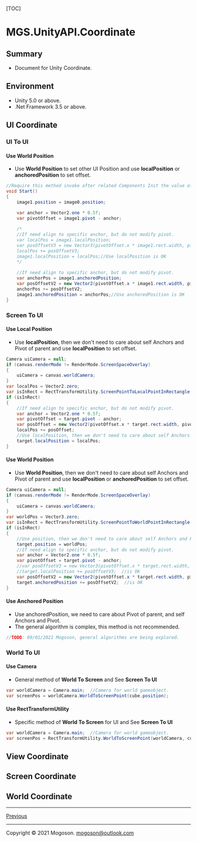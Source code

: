 [TOC]

# MGS.UnityAPI.Coordinate

## Summary

- Document for Unity Coordinate.

## Environment

- Unity 5.0 or above.
- .Net Framework 3.5 or above.

## UI Coordinate

### UI To UI

#### Use World Position

- Use **World Position** to set other UI Position and use **localPosition** or **anchoredPosition** to set offset.

```C#
//Require this method invoke after related Components Init the value of position and localPosition and anchoredPosition.
void Start()
{
    image1.position = image0.position;

    var anchor = Vector2.one * 0.5f;
    var pivotOffset = image1.pivot - anchor;
    
    /*
    //If need align to specific anchor, but do not modify pivot.
    var localPos = image1.localPosition;
    var posOffsetV3 = new Vector3(pivotOffset.x * image1.rect.width, pivotOffset.y * image1.rect.height);
    localPos += posOffsetV3;
    image1.localPosition = localPos;//Use localPosition is OK
    */
    
    //If need align to specific anchor, but do not modify pivot.
    var anchorPos = image1.anchoredPosition;
    var posOffsetV2 = new Vector2(pivotOffset.x * image1.rect.width, pivotOffset.y * image1.rect.height);
    anchorPos += posOffsetV2;
    image1.anchoredPosition = anchorPos;//Use anchoredPosition is OK
}
```

### Screen To UI

#### Use Local Position

- Use **localPosition**, then we don't need to care about self Anchors and Pivot of parent and use **localPosition** to set offset.

```C#
Camera uiCamera = null;
if (canvas.renderMode != RenderMode.ScreenSpaceOverlay)
{
    uiCamera = canvas.worldCamera;
}
var localPos = Vector2.zero;
var isInRect = RectTransformUtility.ScreenPointToLocalPointInRectangle(target.parent as RectTransform, Input.mousePosition, uiCamera, out localPos);
if (isInRect)
{
    //If need align to specific anchor, but do not modify pivot.
    var anchor = Vector2.one * 0.5f;
    var pivotOffset = target.pivot - anchor;
    var posOffset = new Vector2(pivotOffset.x * target.rect.width, pivotOffset.y * target.rect.height);
    localPos += posOffset;
    //Use localPosition, then we don't need to care about self Anchors and Pivot of parent.
    target.localPosition = localPos;
}
```

#### Use World Position

- Use **World  Position**, then we don't need to care about self Anchors and Pivot of parent and use **localPosition** or **anchoredPosition** to set offset.

```C#
Camera uiCamera = null;
if (canvas.renderMode != RenderMode.ScreenSpaceOverlay)
{
    uiCamera = canvas.worldCamera;
}
var worldPos = Vector3.zero;
var isInRect = RectTransformUtility.ScreenPointToWorldPointInRectangle(target.parent as RectTransform,Input.mousePosition, uiCamera, out worldPos);
if (isInRect)
{
    //Use position, then we don't need to care about self Anchors and Pivot of parent.
    target.position = worldPos;
    //If need align to specific anchor, but do not modify pivot.
    var anchor = Vector2.one * 0.5f;
    var pivotOffset = target.pivot - anchor;
    //var posOffsetV3 = new Vector3(pivotOffset.x * target.rect.width, pivotOffset.y * target.rect.height);
    //target.localPosition += posOffsetV3;  //is OK
    var posOffsetV2 = new Vector2(pivotOffset.x * target.rect.width, pivotOffset.y * target.rect.height);
    target.anchoredPosition += posOffsetV2;  //is OK
}
```

#### Use Anchored Position

- Use anchoredPosition, we need to care about Pivot of parent, and self Anchors  and Pivot.
- The general algorithm is complex, this method is not recommended.

```C#
//TODO: 09/01/2021 Mogoson, general algorithms are being explored.
```

### World To UI

#### Use Camera

- General method of **World To Screen** and See **Screen To UI**

```C#
var worldCamera = Camera.main;  //Camera for world gameobject.
var screenPos = worldCamera.WorldToScreenPoint(cube.position);
```

#### Use RectTransformUtility

- Specific method of **World To Screen** for UI and See **Screen To UI**

```C#
var worldCamera = Camera.main;  //Camera for world gameobject.
var screenPos = RectTransformUtility.WorldToScreenPoint(worldCamera, cube.position);
```

## View Coordinate

## Screen Coordinate

## World Coordinate

------

[Previous](../../README.md)

------

Copyright © 2021 Mogoson.	mogoson@outlook.com